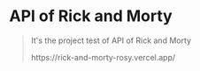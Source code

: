 # API of Rick and Morty 
> <p> It's the project test of API of Rick and Morty </p>
> https://rick-and-morty-rosy.vercel.app/
